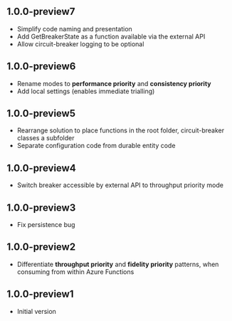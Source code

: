 ## 1.0.0-preview7

- Simplify code naming and presentation
- Add GetBreakerState as a function available via the external API
- Allow circuit-breaker logging to be optional

## 1.0.0-preview6

- Rename modes to **performance priority** and **consistency priority**
- Add local settings (enables immediate trialling)

## 1.0.0-preview5

- Rearrange solution to place functions in the root folder, circuit-breaker classes a subfolder
- Separate configuration code from durable entity code

## 1.0.0-preview4

- Switch breaker accessible by external API to throughput priority mode

## 1.0.0-preview3

- Fix persistence bug

## 1.0.0-preview2

- Differentiate **throughput priority** and **fidelity priority** patterns, when consuming from within Azure Functions

## 1.0.0-preview1

- Initial version